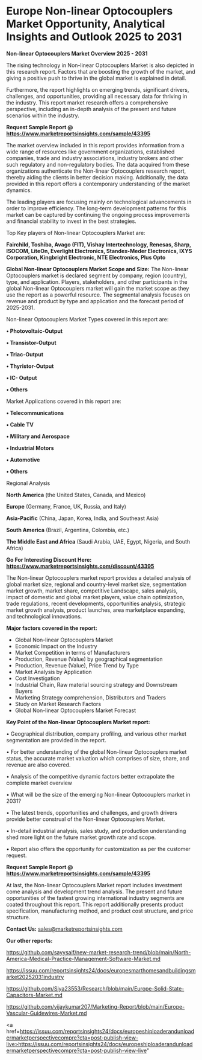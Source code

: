 # Europe Non-linear Optocouplers Market Opportunity, Analytical Insights and Outlook 2025 to 2031

<Strong> Non-linear Optocouplers Market Overview 2025 - 2031</strong>

The rising technology in Non-linear Optocouplers Market is also depicted in this research report. Factors that are boosting the growth of the market, and giving a positive push to thrive in the global market is explained in detail.

Furthermore, the report highlights on emerging trends, significant drivers, challenges, and opportunities, providing all necessary data for thriving in the industry. This report market research offers a comprehensive perspective, including an in-depth analysis of the present and future scenarios within the industry.

<strong>Request Sample Report @ <a href=https://www.marketreportsinsights.com/sample/43395>https://www.marketreportsinsights.com/sample/43395</a></strong>

The market overview included in this report provides information from a wide range of resources like government organizations, established companies, trade and industry associations, industry brokers and other such regulatory and non-regulatory bodies. The data acquired from these organizations authenticate the Non-linear Optocouplers research report, thereby aiding the clients in better decision making. Additionally, the data provided in this report offers a contemporary understanding of the market dynamics.

The leading players are focusing mainly on technological advancements in order to improve efficiency. The long-term development patterns for this market can be captured by continuing the ongoing process improvements and financial stability to invest in the best strategies.

Top Key players of Non-linear Optocouplers Market are:

<strong>Fairchild, Toshiba, Avago (FIT), Vishay Intertechnology, Renesas, Sharp, ISOCOM, LiteOn, Everlight Electronics, Standex-Meder Electronics, IXYS Corporation, Kingbright Electronic, NTE Electronics, Plus Opto</strong>

<strong><b>Global Non-linear Optocouplers Market Scope and Size:</b></strong>
The Non-linear Optocouplers market is declared segment by company, region (country), type, and application. Players, stakeholders, and other participants in the global Non-linear Optocouplers market will gain the market scope as they use the report as a powerful resource. The segmental analysis focuses on revenue and product by type and application and the forecast period of 2025-2031.

Non-linear Optocouplers Market Types covered in this report are:

<strong>•  Photovoltaic-Output

•  Transistor-Output

•  Triac-Output

•  Thyristor-Output

•  IC- Output

•  Others</strong>

Market Applications covered in this report are:

<strong>•  Telecommunications

•  Cable TV

•  Military and Aerospace

•  Industrial Motors

•  Automotive

•  Others</strong> 

Regional Analysis

<strong>North America</strong> (the United States, Canada, and Mexico)

<strong>Europe</strong> (Germany, France, UK, Russia, and Italy)

<strong>Asia-Pacific</strong> (China, Japan, Korea, India, and Southeast Asia)

<strong>South America</strong> (Brazil, Argentina, Colombia, etc.)

<strong>The Middle East and Africa</strong> (Saudi Arabia, UAE, Egypt, Nigeria, and South Africa)

<strong>Go For Interesting Discount Here: <a href=https://www.marketreportsinsights.com/discount/43395>https://www.marketreportsinsights.com/discount/43395</a></strong>

The Non-linear Optocouplers market report provides a detailed analysis of global market size, regional and country-level market size, segmentation market growth, market share, competitive Landscape, sales analysis, impact of domestic and global market players, value chain optimization, trade regulations, recent developments, opportunities analysis, strategic market growth analysis, product launches, area marketplace expanding, and technological innovations.

<strong><b>Major factors covered in the report:</b></strong>
<ul>
  <li>Global Non-linear Optocouplers Market </li>
  <li>Economic Impact on the Industry</li>
  <li>Market Competition in terms of Manufacturers</li>
  <li>Production, Revenue (Value) by geographical segmentation</li>
  <li>Production, Revenue (Value), Price Trend by Type</li>
  <li>Market Analysis by Application</li>
  <li>Cost Investigation</li>
  <li>Industrial Chain, Raw material sourcing strategy and Downstream Buyers</li>
  <li>Marketing Strategy comprehension, Distributors and Traders</li>
  <li>Study on Market Research Factors</li>
  <li>Global Non-linear Optocouplers Market Forecast</li>
</ul>

<strong><b>Key Point of the Non-linear Optocouplers Market report:</b></strong>

• Geographical distribution, company profiling, and various other market segmentation are provided in the report.

• For better understanding of the global Non-linear Optocouplers market status, the accurate market valuation which comprises of size, share, and revenue are also covered.

• Analysis of the competitive dynamic factors better extrapolate the complete market overview

• What will be the size of the emerging Non-linear Optocouplers market in 2031?

• The latest trends, opportunities and challenges, and growth drivers provide better construal of the Non-linear Optocouplers Market.

• In-detail industrial analysis, sales study, and production understanding shed more light on the future market growth rate and scope.

• Report also offers the opportunity for customization as per the customer request.

<strong>Request Sample Report @ <a href=https://www.marketreportsinsights.com/sample/43395>https://www.marketreportsinsights.com/sample/43395</a></strong>

At last, the Non-linear Optocouplers Market report includes investment come analysis and development trend analysis. The present and future opportunities of the fastest growing international industry segments are coated throughout this report. This report additionally presents product specification, manufacturing method, and product cost structure, and price structure.

<strong>Contact Us:</strong>
sales@marketreportsinsights.com

<strong>Our other reports:</strong>

<a href=https://github.com/sayysaif/new-market-research-trend/blob/main/North-America-Medical-Practice-Management-Software-Market.md>https://github.com/sayysaif/new-market-research-trend/blob/main/North-America-Medical-Practice-Management-Software-Market.md</a>

<a href=https://issuu.com/reportsinsights24/docs/europesmarthomesandbuildingsmarket20252031industry>https://issuu.com/reportsinsights24/docs/europesmarthomesandbuildingsmarket20252031industry</a>

<a href=https://github.com/Siya23553/Research/blob/main/Europe-Solid-State-Capacitors-Market.md>https://github.com/Siya23553/Research/blob/main/Europe-Solid-State-Capacitors-Market.md</a>

<a href=https://github.com/vijaykumar207/Marketing-Report/blob/main/Europe-Vascular-Guidewires-Market.md>https://github.com/vijaykumar207/Marketing-Report/blob/main/Europe-Vascular-Guidewires-Market.md</a>

<a href=https://issuu.com/reportsinsights24/docs/europeshiploaderandunloadermarketperspectivecompre?cta=post-publish-view-live>https://issuu.com/reportsinsights24/docs/europeshiploaderandunloadermarketperspectivecompre?cta=post-publish-view-live</a>"
